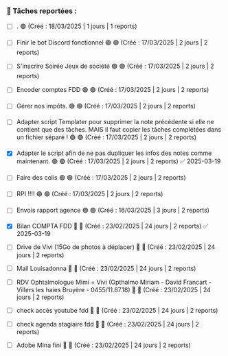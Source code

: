 


### 📌 Tâches reportées :

- [ ] . 🟢 (Créé : 18/03/2025 | 1 jours | 1 reports)
- [ ] Finir le bot Discord fonctionnel 🟢 🟢 (Créé : 17/03/2025 | 2 jours | 2 reports)
- [ ] S'inscrire Soirée Jeux de société 🟢 🟢 (Créé : 17/03/2025 | 2 jours | 2 reports)
- [ ] Encoder comptes FDD 🟢 🟢 (Créé : 17/03/2025 | 2 jours | 2 reports)
- [ ] Gérer nos impôts. 🟢 🟢 (Créé : 17/03/2025 | 2 jours | 2 reports)
- [ ] Adapter script Templater pour supprimer la note précédente si elle ne contient que des tâches. MAIS il faut copier les tâches complétées dans un fichier séparé ! 🟢 🟢 (Créé : 17/03/2025 | 2 jours | 2 reports)
- [x] Adapter le script afin de ne pas dupliquer les infos des notes comme maintenant. 🟢 🟢 (Créé : 17/03/2025 | 2 jours | 2 reports) ✅ 2025-03-19
- [ ] Faire des colis 🟢 🟢 (Créé : 17/03/2025 | 2 jours | 2 reports)
- [ ] RPI !!!! 🟢 🟢 (Créé : 17/03/2025 | 2 jours | 2 reports)
- [ ] Envois rapport agence 🟢 🟢 (Créé : 16/03/2025 | 3 jours | 2 reports)
- [x] Bilan COMPTA FDD 🔴 🔴 (Créé : 23/02/2025 | 24 jours | 2 reports) ✅ 2025-03-19
- [ ] Drive de Vivi (15Go de photos à déplacer) 🔴 🔴 (Créé : 23/02/2025 | 24 jours | 2 reports)
- [ ] Mail Louisadonna 🔴 🔴 (Créé : 23/02/2025 | 24 jours | 2 reports)
- [ ] RDV Ophtalmologue Mimi + Vivi (Opthalmo Miriam - David Francart - Villers les haies Bruyère - 0455/11.87.18) 🔴 🔴 (Créé : 23/02/2025 | 24 jours | 2 reports)
- [ ] check accès youtube fdd 🔴 🔴 (Créé : 23/02/2025 | 24 jours | 2 reports)
- [ ] check agenda stagiaire fdd 🔴 🔴 (Créé : 23/02/2025 | 24 jours | 2 reports)
- [ ] Adobe Mina fini 🔴 🔴 (Créé : 23/02/2025 | 24 jours | 2 reports)


